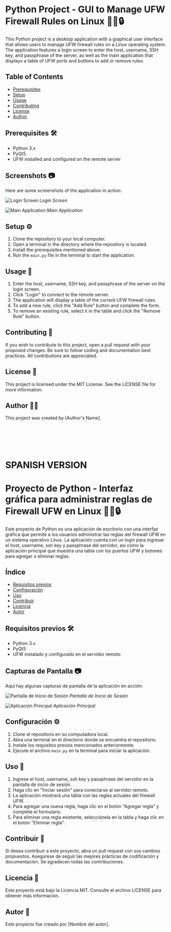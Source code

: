 # Python Project - GUI to Manage UFW Firewall Rules on Linux 🐧🔥🔒

This Python project is a desktop application with a graphical user interface that allows users to manage UFW firewall rules on a Linux operating system. The application features a login screen to enter the host, username, SSH key, and passphrase of the server, as well as the main application that displays a table of UFW ports and buttons to add or remove rules.

## Table of Contents

- [Prerequisites](#prerequisites)
- [Setup](#setup)
- [Usage](#usage)
- [Contributing](#contributing)
- [License](#license)
- [Author](#author)

## Prerequisites 🛠️

- Python 3.x
- PyQt5
- UFW installed and configured on the remote server

## Screenshots 📷

Here are some screenshots of the application in action:

![Login Screen](/screenshots/login.png)
_Login Screen_

![Main Application](/screenshots/main.png)
_Main Application_

## Setup ⚙️

1. Clone the repository to your local computer.
2. Open a terminal in the directory where the repository is located.
3. Install the prerequisites mentioned above.
4. Run the `main.py` file in the terminal to start the application.

## Usage 🚀

1. Enter the host, username, SSH key, and passphrase of the server on the login screen.
2. Click "Login" to connect to the remote server.
3. The application will display a table of the current UFW firewall rules.
4. To add a new rule, click the "Add Rule" button and complete the form.
5. To remove an existing rule, select it in the table and click the "Remove Rule" button.

## Contributing 🤝

If you wish to contribute to this project, open a pull request with your proposed changes. Be sure to follow coding and documentation best practices. All contributions are appreciated.

## License 📜

This project is licensed under the MIT License. See the LICENSE file for more information.

## Author 🧑‍💻

This project was created by [Author's Name].



<br/><br/><br/><br/>
# SPANISH VERSION

# Proyecto de Python - Interfaz gráfica para administrar reglas de Firewall UFW en Linux 🐧🔥🔒

Este proyecto de Python es una aplicación de escritorio con una interfaz gráfica que permite a los usuarios administrar las reglas del firewall UFW en un sistema operativo Linux. La aplicación cuenta con un login para ingresar el host, username, ssh key y passphrase del servidor, así como la aplicación principal que muestra una tabla con los puertos UFW y botones para agregar o eliminar reglas.

## Índice

- [Requisitos previos](#requisitos-previos)
- [Configuración](#configuración)
- [Uso](#uso)
- [Contribuir](#contribuir)
- [Licencia](#licencia)
- [Autor](#autor)

## Requisitos previos 🛠️

- Python 3.x
- PyQt5
- UFW instalado y configurado en el servidor remoto

## Capturas de Pantalla 📷

Aquí hay algunas capturas de pantalla de la aplicación en acción:

![Pantalla de Inicio de Sesión](/screenshots/login.png)
_Pantalla de Inicio de Sesión_

![Aplicación Principal](/screenshots/main.png)
_Aplicación Principal_

## Configuración ⚙️

1. Clone el repositorio en su computadora local.
2. Abra una terminal en el directorio donde se encuentra el repositorio.
3. Instale los requisitos previos mencionados anteriormente.
4. Ejecute el archivo `main.py` en la terminal para iniciar la aplicación.

## Uso 🚀

1. Ingrese el host, username, ssh key y passphrase del servidor en la pantalla de inicio de sesión.
2. Haga clic en "Iniciar sesión" para conectarse al servidor remoto.
3. La aplicación mostrará una tabla con las reglas actuales del firewall UFW.
4. Para agregar una nueva regla, haga clic en el botón "Agregar regla" y complete el formulario.
5. Para eliminar una regla existente, selecciónela en la tabla y haga clic en el botón "Eliminar regla".

## Contribuir 🤝

Si desea contribuir a este proyecto, abra un pull request con sus cambios propuestos. Asegúrese de seguir las mejores prácticas de codificación y documentación. Se agradecen todas las contribuciones.

## Licencia 📜

Este proyecto está bajo la Licencia MIT. Consulte el archivo LICENSE para obtener más información.

## Autor 🧑‍

Este proyecto fue creado por [Nombre del autor].
